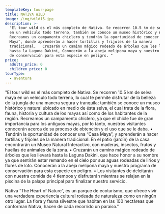 ```yaml
---
templateKey: tour-page
title: NATIVA WILD
image: /img/wild15.jpg
description: >-
  "El tour wild es el más completo de Nativa. Se recorren 10.5 km de selva maya
  en un vehículo todo terreno, también se conoce un museo histórico y natural.
  Recreamos un campamento chiclero y tendrán la oportunidad de conocer una “Casa
  Maya”, donde aprenderán a hacer tortillas y frijoles de la manera
  tradicional.   Cruzarán un camino mágico rodeado de árboles que les llevará
  hasta la Laguna Dakini, Conocerán a la abeja melipona maya y nuestro programa
  de conservación para esta especie en peligro. "
price:
  adults_price: 0
  children_price: 0
tourType:
  - aventura
---
```

"El tour wild es el más completo de Nativa. Se recorren 10.5 km de selva maya en un vehículo todo terreno, lo cual te permite disfrutar de la belleza de la jungla de una manera segura y tranquila; también se conoce un museo histórico y natural ubicado en medio de ésta selva, el cual trata de la flora, fauna, historia y cultura de los mayas así como de los habitantes de la región. Recreamos un campamento chiclero, ya que el chicle fue de gran importancia para los antiguos mayas, por lo tanto, nuestros visitantes conocerán acerca de su proceso de obtención y el uso que se le daba.
• Tendrán la oportunidad de conocer una “Casa Maya”, y aprenderán a hacer tortillas y frijoles de la manera tradicional. En el patio (jardín) de la casa encontrarán un Museo Natural Interactivo, con maderas, insectos, frutos y huellas de animales de la zona.
• Cruzarán un camino mágico rodeado de árboles que les llevará hasta la Laguna Dakini, que hace honor a su nombre ya que sentirán estar remando en el cielo por sus aguas rodeadas de lirios y flores de loto. Conocerán a la abeja melipona maya y nuestro programa de conservación para esta especie en peligro.
• Los visitantes de deleitarán con nuestra comida de 4 tiempos y disfrutarán mientras se relajan en la piscina de la palapa principal para finalizar nuestro servicio.

Nativa “The Heart of Nature”, es un parque de ecoturismo, que ofrece vivir una verdadera experiencia cultural rodeada de naturaleza como en ningún otro lugar. La flora y fauna silvestre que habitan en las 100 hectáreas que conforman Nativa, hacen de cada recorrido un paraíso."